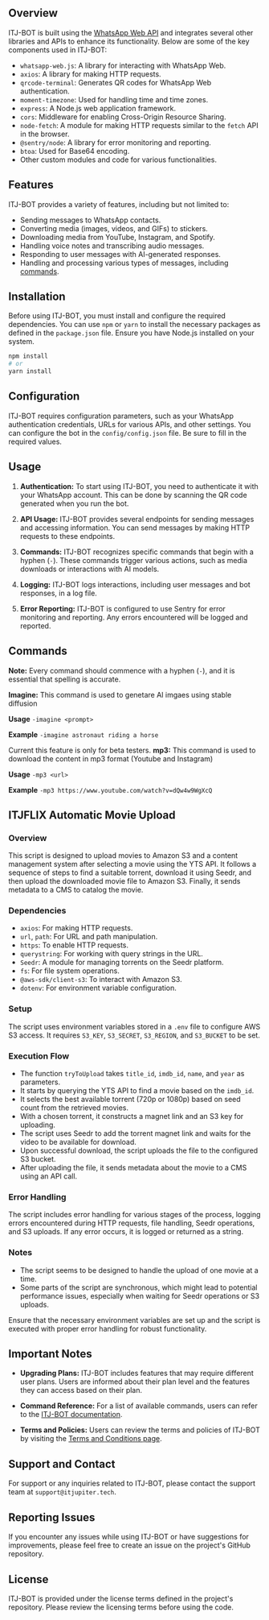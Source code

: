## Overview

ITJ-BOT is built using the [WhatsApp Web API](https://github.com/pedroslopez/whatsapp-web.js) and integrates several other libraries and APIs to enhance its functionality. Below are some of the key components used in ITJ-BOT:

- `whatsapp-web.js`: A library for interacting with WhatsApp Web.
- `axios`: A library for making HTTP requests.
- `qrcode-terminal`: Generates QR codes for WhatsApp Web authentication.
- `moment-timezone`: Used for handling time and time zones.
- `express`: A Node.js web application framework.
- `cors`: Middleware for enabling Cross-Origin Resource Sharing.
- `node-fetch`: A module for making HTTP requests similar to the `fetch` API in the browser.
- `@sentry/node`: A library for error monitoring and reporting.
- `btoa`: Used for Base64 encoding.
- Other custom modules and code for various functionalities.

## Features

ITJ-BOT provides a variety of features, including but not limited to:

- Sending messages to WhatsApp contacts.
- Converting media (images, videos, and GIFs) to stickers.
- Downloading media from YouTube, Instagram, and Spotify.
- Handling voice notes and transcribing audio messages.
- Responding to user messages with AI-generated responses.
- Handling and processing various types of messages, including [commands](https://github.com/OmPrakashMunda/itjbot-legacy#commands).

## Installation

Before using ITJ-BOT, you must install and configure the required dependencies. You can use `npm` or `yarn` to install the necessary packages as defined in the `package.json` file. Ensure you have Node.js installed on your system.

```bash
npm install
# or
yarn install
```

## Configuration

ITJ-BOT requires configuration parameters, such as your WhatsApp authentication credentials, URLs for various APIs, and other settings. You can configure the bot in the `config/config.json` file. Be sure to fill in the required values.

## Usage

1. **Authentication:** To start using ITJ-BOT, you need to authenticate it with your WhatsApp account. This can be done by scanning the QR code generated when you run the bot.

2. **API Usage:** ITJ-BOT provides several endpoints for sending messages and accessing information. You can send messages by making HTTP requests to these endpoints.

3. **Commands:** ITJ-BOT recognizes specific commands that begin with a hyphen (`-`). These commands trigger various actions, such as media downloads or interactions with AI models.

4. **Logging:** ITJ-BOT logs interactions, including user messages and bot responses, in a log file.

5. **Error Reporting:** ITJ-BOT is configured to use Sentry for error monitoring and reporting. Any errors encountered will be logged and reported.

## Commands
**Note:** Every command should commence with a hyphen (` - `), and it is essential that spelling is accurate.

**Imagine:** This command is used to genetare AI imgaes using stable diffusion

**Usage**
`-imagine <prompt>`

**Example**
`-imagine astronaut riding a horse`

Current this feature is only for beta testers.
**mp3:** This command is used to download the content in mp3 format (Youtube and Instagram)

**Usage**
`-mp3 <url>`

**Example**
`-mp3 https://www.youtube.com/watch?v=dQw4w9WgXcQ`

## ITJFLIX Automatic Movie Upload

### Overview
This script is designed to upload movies to Amazon S3 and a content management system after selecting a movie using the YTS API. It follows a sequence of steps to find a suitable torrent, download it using Seedr, and then upload the downloaded movie file to Amazon S3. Finally, it sends metadata to a CMS to catalog the movie.

### Dependencies
- `axios`: For making HTTP requests.
- `url`, `path`: For URL and path manipulation.
- `https`: To enable HTTP requests.
- `querystring`: For working with query strings in the URL.
- `Seedr`: A module for managing torrents on the Seedr platform.
- `fs`: For file system operations.
- `@aws-sdk/client-s3`: To interact with Amazon S3.
- `dotenv`: For environment variable configuration.

### Setup
The script uses environment variables stored in a `.env` file to configure AWS S3 access. It requires `S3_KEY`, `S3_SECRET`, `S3_REGION`, and `S3_BUCKET` to be set.

### Execution Flow
- The function `tryToUpload` takes `title_id`, `imdb_id`, `name`, and `year` as parameters.
- It starts by querying the YTS API to find a movie based on the `imdb_id`.
- It selects the best available torrent (720p or 1080p) based on seed count from the retrieved movies.
- With a chosen torrent, it constructs a magnet link and an S3 key for uploading.
- The script uses Seedr to add the torrent magnet link and waits for the video to be available for download.
- Upon successful download, the script uploads the file to the configured S3 bucket.
- After uploading the file, it sends metadata about the movie to a CMS using an API call.

### Error Handling
The script includes error handling for various stages of the process, logging errors encountered during HTTP requests, file handling, Seedr operations, and S3 uploads. If any error occurs, it is logged or returned as a string.

### Notes
- The script seems to be designed to handle the upload of one movie at a time.
- Some parts of the script are synchronous, which might lead to potential performance issues, especially when waiting for Seedr operations or S3 uploads.

Ensure that the necessary environment variables are set up and the script is executed with proper error handling for robust functionality.

## Important Notes

- **Upgrading Plans:** ITJ-BOT includes features that may require different user plans. Users are informed about their plan level and the features they can access based on their plan.

- **Command Reference:** For a list of available commands, users can refer to the [ITJ-BOT documentation](https://itjbot.itjupiter.tech/docs/#commands).

- **Terms and Policies:** Users can review the terms and policies of ITJ-BOT by visiting the [Terms and Conditions page](https://itjbot.itjupiter.tech/terms/).

## Support and Contact

For support or any inquiries related to ITJ-BOT, please contact the support team at `support@itjupiter.tech`.

## Reporting Issues

If you encounter any issues while using ITJ-BOT or have suggestions for improvements, please feel free to create an issue on the project's GitHub repository.

## License

ITJ-BOT is provided under the license terms defined in the project's repository. Please review the licensing terms before using the code.
